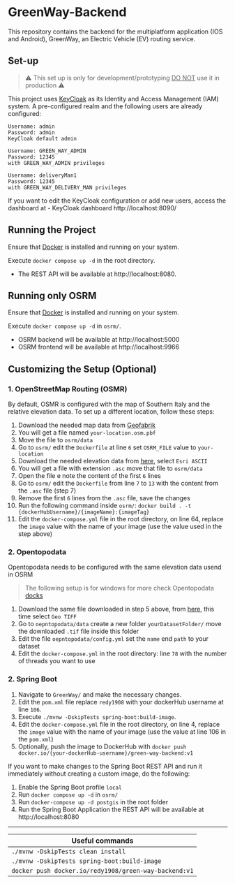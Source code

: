 # GreenWay-Backend
This repository contains the backend for the multiplatform application (IOS and Android),
GreenWay, an Electric Vehicle (EV) routing service.

## Set-up

> :warning: This set up is only for development/prototyping <u>DO NOT</u> use it in production :warning:

This project uses [KeyCloak](https://www.keycloak.org/) as its Identity and Access Management (IAM) system. 
A pre-configured realm and the following users are already configured:

```
Username: admin
Password: admin
KeyCloak default admin
```

```
Username: GREEN_WAY_ADMIN
Password: 12345
with GREEN_WAY_ADMIN privileges
```

```
Username: deliveryMan1
Password: 12345
with GREEN_WAY_DELIVERY_MAN privileges
```

If you want to edit the KeyCloak configuration or add new users, access the dashboard at - KeyCloak dashboard http://localhost:8090/

## Running the Project

Ensure that [Docker](https://www.docker.com/) is installed and running on your system.

Execute ```docker compose up -d``` in the root directory. 
- The REST API will be available at http://localhost:8080.

## Running only OSRM

Ensure that [Docker](https://www.docker.com/) is installed and running on your system.

Execute ```docker compose up -d``` in ```osrm/```.

- OSRM backend will be available at http://localhost:5000
- OSRM frontend will be available at http://localhost:9966



## Customizing the Setup (Optional)

### 1. OpenStreetMap Routing (OSMR)

By default, OSMR is configured with the map of Southern Italy and the relative elevation data. To set up a different location, follow these steps:

1. Download the needed map data from [Geofabrik](https://www.geofabrik.de/)
2. You will get a file named ```your-location.osm.pbf```
3. Move the file to ```osrm/data```
4. Go to ```osrm/``` edit the ```Dockerfile``` at line ```6``` set ```OSRM_FILE``` value to ```your-location```
5. Download the needed elevation data from [here](https://srtm.csi.cgiar.org/srtmdata/), select ```Esri ASCII```
6. You will get a file with extension ```.asc``` move that file to ```osrm/data```
7. Open the file e note the content of the first ```6``` lines
8. Go to ```osrm/``` edit the ```Dockerfile``` from line ```7``` to ```13``` with the content from the  ```.asc``` file (step 7)
9. Remove the first ```6``` lines from the  ```.asc``` file, save the changes
10. Run the following command inside ```osrm/```: ```docker build . -t {dockerHubUsername}/{imageName}:{imageTag}```
11. Edit the ```docker-compose.yml``` file in the root directory, on line 64, replace the `image` value with the name of your image (use the value used in the step above)

### 2. Opentopodata

Opentopodata needs to be configured with the same elevation data usend in OSRM

> The following setup is for windows for more check Opentopodata [docks](https://www.opentopodata.org/server/)

1. Download the same file downloaded in step 5 above, from [here](https://srtm.csi.cgiar.org/srtmdata/), this time select ```Geo TIFF```
2. Go to ```oepntopodata/data``` create a new folder ```yourDatasetFolder/``` move the downloaded ```.tif``` file inside this folder
3. Edit the file ```oepntopodata/config.yml``` set the ```name``` end ```path``` to your dataset
4. Edit the ```docker-compose.yml``` in the root directory: line ```78``` with the number of threads you want to use

### 2. Spring Boot

1. Navigate to ```GreenWay/``` and make the necessary changes.
2. Edit the ```pom.xml``` file replace ```redy1908``` with your dockerHub username at line ```106```.
3. Execute ```./mvnw -DskipTests spring-boot:build-image```.
4. Edit the ```docker-compose.yml``` file in the root directory, on line 4, replace the `image`  value with the name of your image (use the value at line 106 in the ```pom.xml```)
5. Optionally, push the image to DockerHub with ```docker push docker.io/{your-dockerHub-username}/green-way-backend:v1```

If you want to make changes to the Spring Boot REST API and run it immediately without creating a custom image, 
do the following:
    
1. Enable the Spring Boot profile ```local```
2. Run ```docker compose up -d``` in ```osrm/```
3. Run ```docker-compose up -d postgis``` in the root folder
4. Run the Spring Boot Application the REST API will be available at http://localhost:8080

---

| Useful commands                                           |
|-----------------------------------------------------------|
| ```./mvnw -DskipTests clean install```                    |
| ```./mvnw -DskipTests spring-boot:build-image```          |
| ```docker push docker.io/redy1908/green-way-backend:v1``` |